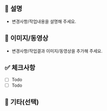 ## 📄 설명
- 변경사항/작업내용을 설명해 주세요.

## 📸 이미지/동영상
- 변경사항/작업결과 이미지/동영상을 추가해 주세요.

## ✅ 체크사항
- [ ] Todo
- [ ] Todo

## 📢 기타(선택)
